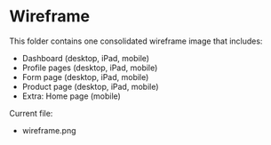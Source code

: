 # Wireframe

This folder contains one consolidated wireframe image that includes:

- Dashboard (desktop, iPad, mobile)
- Profile pages (desktop, iPad, mobile)
- Form page (desktop, iPad, mobile)
- Product page (desktop, iPad, mobile)
- Extra: Home page (mobile)

Current file:

- wireframe.png
